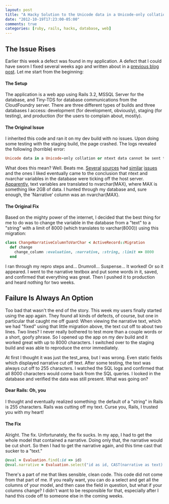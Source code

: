 ```yaml
---
layout: post
title: "A Hacky Solution to the Unicode data in a Unicode-only collation problem"
date: "2012-10-19T17:23:00-05:00"
comments: true
categories: [ruby, rails, hacks, database, web]
---
```


The Issue Rises <a id="problem"></a>
---------------

Earlier this week a defect was found in my application. A defect that I could have sworn I fixed several weeks ago and written about in a [previous blog post][pb]. Let me start from the beginning:

[pb]: http://nullablevoid.blogspot.com/2012/10/unicode-data-in-unicode-only-collation.html

#### The Setup ####

The application is a web app using Rails 3.2, MSSQL Server for the database, and Tiny-TDS for database communications from the CloudFoundry server. There are three different types of builds and three databases I access: development (for development, obviously), staging (for testing), and production (for the users to complain about, mostly).

#### The Original Issue ####

I inherited this code and ran it on my dev build with no issues. Upon doing some testing with the staging build, the page crashed. The logs revealed the following (horrible) error:

``` ruby Vague error
Unicode data in a Unicode-only collation or ntext data cannot be sent to clients using DB-Library (such as ISQL) or ODBC version 3.7 or earlier.
```

What does this mean? Well. Beats me. [Several][s1] [sources][s2] had [similar][s3] [issues][s4] and the ones I liked eventually came to the conclusion that ntext and nvarchar variables in the database were ticking off the host server. [Apparently][msdn], text variables are translated to nvarchar(MAX), where MAX is something like 2GB of data. I hunted through my database and, sure enough, the 'Narrative' column was an nvarchar(MAX).

[s1]: http://dirk.net/2010/09/18/sql-server-with-freetds-unicode-data-error/
[s2]: http://stackoverflow.com/questions/5414890/mssql-query-issue-in-php-and-querying-text-data
[s3]: http://stackoverflow.com/questions/8705008/tiny-tds-error-on-heroku-connecting-to-sqlserver-db
[s4]: http://findyourscript.com/index.php/2011/05/20/unicode-data-in-a-unicode-only-collation-or-ntext-data-cannot-be-sent-to-clients-using-db-library/
[msdn]: http://msdn.microsoft.com/en-us/library/ms186939.aspx

#### The Original Fix ####

Based on the mighty power of the internet, I decided that the best thing for me to do was to change the variable in the database from a "text" to a "string" with a limit of 8000 (which translates to varchar(8000)) using this migration:

``` ruby Simple migration
class ChangeNarrativeColumnToVarChar < ActiveRecord::Migration
  def change
    change_column :evaluation, :narrative, :string, :limit => 8000
  end
```

I ran through my repro steps and... Drumroll... Suspense... It worked! Or so it appeared. I went to the narrative textbox and put some words in it, saved, and confirmed that everything was great. Then I pushed it to production and heard nothing for two weeks.

Failure Is Always An Option <a id="failure"></a>
---------------------------
Too bad that wasn't the end of the story. This week my users finally started using the app again. They found all kinds of defects, of course, but one in particular that caught me off guard: When viewing the narrative text, which we had "fixed" using that little migration above, the text cut off to about two lines. Two lines? I never really bothered to test more than a couple words or a short, goofy phrase. So I opened up the app on my dev build and it worked great with up to 8000 characters. I switched over to the staging build and was able to reproduce the error immediately.

At first I thought it was just the test_area, but I was wrong. Even static fields which displayed narrative cut off text. After some testing, the text was always cut off to 255 characters. I watched the SQL logs and confirmed that all 8000 characters would come back from the SQL queries. I looked in the database and verified the data was still present. What was going on?

#### Dear Rails: Oh, you ####

I thought and eventually realized something: the default of a "string" in Rails is 255 characters. Rails was cutting off my text. Curse you, Rails, I trusted you with my heart!

#### The Fix ####

Alright. The fix. Unfortunately, the fix sucks. In my app, I had to get the whole model that contained a narrative. Doing only that, the narrative would be cut short. So then I had to get the narrative again, and this time cast that sucker to a "text."

``` ruby < 1337 Hax
@eval = Evaluation.find(:id => id)
@eval.narrative = Evaluation.select("id as id, CAST(narrative as text) as narrative").where(:id => id).first.narrative
```

There's a part of me that likes sensible, clean code. This code did not come from that part of me. If you really want, you can do a select and get all the columns of your model, and then case the field in question, but what if your columns change? I didn't want to be responsible for that, especially after I hand this code off to someone else in the coming weeks.
